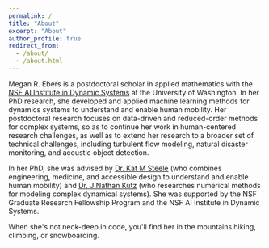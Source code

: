 ```yaml
---
permalink: /
title: "About"
excerpt: "About"
author_profile: true
redirect_from: 
  - /about/
  - /about.html
---
```


Megan R. Ebers is a postdoctoral scholar in applied mathematics with the [NSF AI Institute in Dynamic Systems](https://dynamicsai.org/) at the University of Washington. In her PhD research, she developed and applied machine learning methods for dynamics systems to understand and enable human mobility. Her postdoctoral research focuses on data-driven and reduced-order methods for complex systems, so as to continue her work in human-centered research challenges, as well as to extend her research to a broader set of technical challenges, including turbulent flow modeling, natural disaster monitoring, and acoustic object detection.

In her PhD, she was advised by [Dr. Kat M Steele](https://steelelab.me.uw.edu/) (who combines engineering, medicine, and accessible design to understand and enable human mobility) and [Dr. J Nathan Kutz](https://faculty.washington.edu/kutz/) (who researches numerical methods for modeling complex dynamical systems). She was supported by the NSF Graduate Research Fellowship Program and the NSF AI Institute in Dynamic Systems.

When she's not neck-deep in code, you'll find her in the mountains hiking, climbing, or snowboarding.
